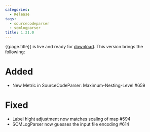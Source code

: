 ```yaml
---
categories:
  - Release
tags:
  - sourcecodeparser
  - scmlogparser
title: 1.31.0
---
```


{{page.title}} is live and ready for [download](https://github.com/MaibornWolff/codecharta/releases/tag/{{page.title}}). This version brings the following:

# Added

- New Metric in SourceCodeParser: Maximum-Nesting-Level #659

# Fixed

- Label hight adjustment now matches scaling of map #594
- SCMLogParser now guesses the input file encoding #614
